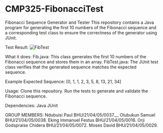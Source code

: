 # CMP325-FibonacciTest
Fibonacci Sequence Generator and Tester
This repository contains a Java program for generating the first 10 numbers of the Fibonacci sequence and a corresponding test class to ensure the correctness of the generator using JUnit.

Test Result:
![FibTest](https://github.com/samuelolubukun/CMP325-FibonacciTest/assets/132141300/a3ccc676-279c-4563-aa23-7652ea617efe)

What it does:
Fib.java: This class generates the first 10 numbers of the Fibonacci sequence and stores them in an array.
FibTest.java: The JUnit test class verifies that the generated sequence matches the expected sequence.

Example Expected Sequence:
[0, 1, 1, 2, 3, 5, 8, 13, 21, 34]

Usage:
Clone this repository.
Run the tests to generate and validate the Fibonacci sequence.

Dependencies:
Java
JUnit

GROUP MEMBERS:
Ndubuisi Paul	BHU/21/04/05/0037.__
Olubukun Samuel	BHU/21/04/05/0038.
Eking Immanuel Festus	BHU/21/04/05/0016.
Orji Godspraise Chidera	BHU/21/04/05/0072.
Moses David	BHU/21/04/05/0029.


